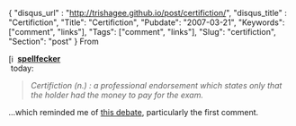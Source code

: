 {
 "disqus_url" : "http://trishagee.github.io/post/certifiction/",
 "disqus_title" : "Certifiction",
 "Title": "Certifiction",
 "Pubdate": "2007-03-21",
 "Keywords": ["comment", "links"],
 "Tags": ["comment", "links"],
 "Slug": "certifiction",
 "Section": "post"
}
From <div class="ljuser"><a href="http://community.livejournal.com/spellfecker/profile"><img width="16" alt="[info]" src="http://stat.livejournal.com/img/community.gif" style="border: 0pt none ; vertical-align: bottom;" height="16"/></a><a href="http://community.livejournal.com/spellfecker/"><b>spellfecker</b></a></div>&nbsp;today:<br/><blockquote style="font-style: italic;">Certifiction (n.) : a professional endorsement which states only that the holder had the money to pay for the exam.</blockquote>...which reminded me of <a href="http://www.infoq.com/news/2007/03/Scrum-CSM-debate">this debate</a>, particularly the first comment.
